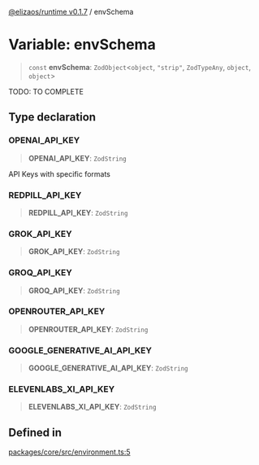 [@elizaos/runtime v0.1.7](../index.md) / envSchema

# Variable: envSchema

> `const` **envSchema**: `ZodObject`\<`object`, `"strip"`, `ZodTypeAny`, `object`, `object`\>

TODO: TO COMPLETE

## Type declaration

### OPENAI_API_KEY

> **OPENAI_API_KEY**: `ZodString`

API Keys with specific formats

### REDPILL_API_KEY

> **REDPILL_API_KEY**: `ZodString`

### GROK_API_KEY

> **GROK_API_KEY**: `ZodString`

### GROQ_API_KEY

> **GROQ_API_KEY**: `ZodString`

### OPENROUTER_API_KEY

> **OPENROUTER_API_KEY**: `ZodString`

### GOOGLE_GENERATIVE_AI_API_KEY

> **GOOGLE_GENERATIVE_AI_API_KEY**: `ZodString`

### ELEVENLABS_XI_API_KEY

> **ELEVENLABS_XI_API_KEY**: `ZodString`

## Defined in

[packages/core/src/environment.ts:5](https://github.com/elizaOS/eliza/blob/main/packages/core/src/environment.ts#L5)
